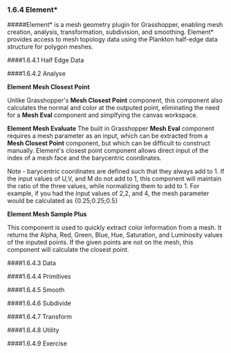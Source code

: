 ### 1.6.4 Element* 

#####Element\* is a mesh geometry plugin for Grasshopper, enabling mesh creation, analysis, transformation, subdivision, and smoothing. Element* provides access to mesh topology data using the Plankton half-edge data structure for polygon meshes.

####1.6.4.1 Half Edge Data

####1.6.4.2 Analyse

**Element Mesh Closest Point**

Unlike Grasshopper's **Mesh Closest Point** component, this component also calculates the normal and color at the outputed point, eliminating the need for a  **Mesh Eval** component and simplfying the canvas workspace.

**Element Mesh Evaluate**
The built in Grasshopper **Mesh Eval** component requires a mesh parameter as an input, which can be extracted from a **Mesh Closest Point** component, but which can be difficult to construct manually. Element's closest point component allows direct input of the index of a mesh face and the barycentric coordinates. 

Note - barycentric coordinates are defined such that they always add to 1. If the input values of U,V, and M do not add to 1, this component will maintain the ratio of the three values, while normalizing them to add to 1. For example, if you had the input values of 2,2, and 4, the mesh parameter would be calculated as {0.25;0.25;0.5}

**Element Mesh Sample Plus**

This component is used to quickly extract color information from a mesh. It returns the Alpha, Red, Green, Blue, Hue, Saturation, and Luminosity values of the inputed points. If the given points are not on the mesh, this component will calculate the closest point.

####1.6.4.3 Data

####1.6.4.4 Primitives

####1.6.4.5 Smooth

####1.6.4.6 Subdivide

####1.6.4.7 Transform

####1.6.4.8 Utility

####1.6.4.9 Exercise

